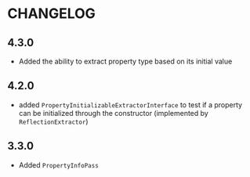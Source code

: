 CHANGELOG
=========

4.3.0
-----

* Added the ability to extract property type based on its initial value

4.2.0
-----

* added `PropertyInitializableExtractorInterface` to test if a property can be initialized through the constructor (implemented by `ReflectionExtractor`)

3.3.0
-----

* Added `PropertyInfoPass`
